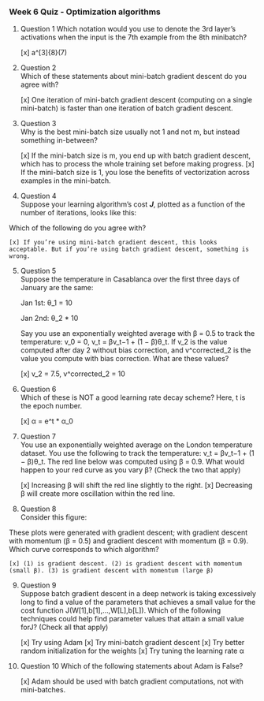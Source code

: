 ### Week 6 Quiz - Optimization algorithms

1. Question 1
Which notation would you use to denote the 3rd layer’s activations when the input is the 7th example from the 8th minibatch?
    
    [x] a^\[3]\{8}\(7)

2. Question 2    
Which of these statements about mini-batch gradient descent do you agree with?

    [x] One iteration of mini-batch gradient descent (computing on a single mini-batch) is faster than one iteration of batch gradient descent.

3. Question 3    
Why is the best mini-batch size usually not 1 and not m, but instead something in-between?
    
    [x] If the mini-batch size is m, you end up with batch gradient descent, which has to process the whole training set before making progress.
    [x] If the mini-batch size is 1, you lose the benefits of vectorization across examples in the mini-batch.
    
4. Question 4    
Suppose your learning algorithm’s cost ***J***, plotted as a function of the number of iterations, looks like this:

Which of the following do you agree with?

    [x] If you’re using mini-batch gradient descent, this looks acceptable. But if you’re using batch gradient descent, something is wrong.
    
5. Question 5      
Suppose the temperature in Casablanca over the first three days of January are the same:

    Jan 1st: θ_1 = 10
    
    Jan 2nd: θ_2 * 10
    
    Say you use an exponentially weighted average with β = 0.5 to track the temperature: v_0 = 0, v_t = βv_t−1 + (1 − β)θ_t. If v_2 is the value computed after day 2 without bias correction, and v^corrected_2 is the value you compute with bias correction. What are these values?
    
    [x] v_2 = 7.5, v^corrected_2 = 10

6. Question 6     
Which of these is NOT a good learning rate decay scheme? Here, t is the epoch number.

    [x] α = e^t * α_0

7. Question 7         
You use an exponentially weighted average on the London temperature dataset. You use the following to track the temperature: v_t = βv_t−1 + (1 − β)θ_t. The red line below was computed using β = 0.9. What would happen to your red curve as you vary β? (Check the two that apply)

    [x] Increasing β will shift the red line slightly to the right.
    [x] Decreasing β will create more oscillation within the red line.

8. Question 8      
Consider this figure:

These plots were generated with gradient descent; with gradient descent with momentum (β = 0.5) and gradient descent with momentum (β = 0.9). Which curve corresponds to which algorithm?

    [x] (1) is gradient descent. (2) is gradient descent with momentum (small β). (3) is gradient descent with momentum (large β)

9. Question 9    
Suppose batch gradient descent in a deep network is taking excessively long to find a value of the parameters that achieves a small value for the cost function J(W[1],b[1],...,W[L],b[L]). Which of the following techniques could help find parameter values that attain a small value forJ? (Check all that apply)

    [x] Try using Adam
    [x] Try mini-batch gradient descent
    [x] Try better random initialization for the weights
    [x] Try tuning the learning rate α

10. Question 10 
Which of the following statements about Adam is False? 

    [x] Adam should be used with batch gradient computations, not with mini-batches.
    